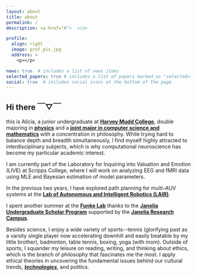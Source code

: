 ```yaml
---
layout: about
title: about
permalink: /
description: <a href="#">  </a> 

profile:
  align: right
  image: prof_pic.jpg
  address: >
    <p></p>

news: true  # includes a list of news items
selected_papers: true # includes a list of papers marked as "selected={true}"
social: true  # includes social icons at the bottom of the page
---
```


## Hi there ￣▽￣

this is Alicia, a junior undergraduate at [**Harvey Mudd College**](https://www.hmc.edu/), double majoring in [**physics**](https://physics.hmc.edu/program/) and a [**joint major in computer science and mathematics**](https://www.cs.hmc.edu/program/csmath-major) with a concentration in philosophy. While trying hard to balance depth and breadth simultaneously, I find myself highly attracted to interdisciplinary subjects, which is why computational neuroscience has become my particular academic interest.

I am currently part of the Laboratory for Inquiring into Valuation and Emotion (LIVE) at Scripps College, where I will work on analyzing EEG and fMRI data using MLE and Bayesian estimation of model parameters.

In the previous two years, I have explored path planning for multi-AUV systems at the [**Lab of Autonomous and Intelligent Robotics (LAIR)**](https://www.lair.hmc.edu/).

I spent another summer at the [**Funke Lab**](https://www.janelia.org/lab/funke-lab) thanks to the [**Janelia Undergraduate Scholar Program**](https://www.janelia.org/you-janelia/students-postdocs/undergraduate-scholars-program) supported by the [**Janelia Research Campus**](https://www.janelia.org/).

Besides science, I enjoy a wide variety of sports--tennis (glorifying past as a varsity single player now accelerating downhill and easily beatable by my little brother), badminton, table tennis, boxing, yoga (with mom). Outside of sports, I squander my leisure on reading, writing, and thinking about ethics, which is the branch of philosophy that fascinates me the most. I apply ethical theories in uncovering the fundamental issues behind our cultural trends, [***technologies***](https://kunyanglu.github.io/blog/2021/GANs/), and politics.
